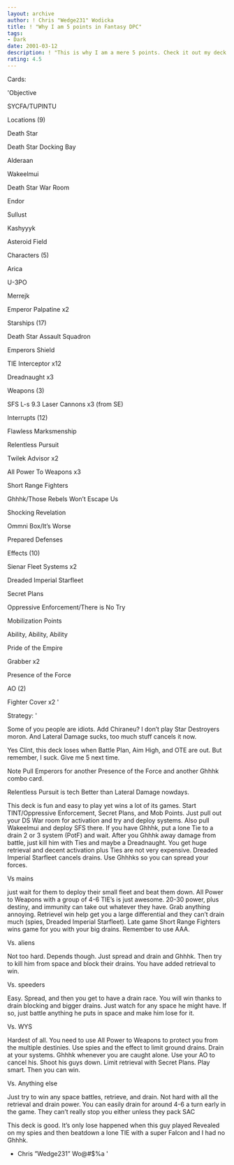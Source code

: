 ```yaml
---
layout: archive
author: ! Chris "Wedge231" Wodicka
title: ! "Why I am 5 points in Fantasy DPC"
tags:
- Dark
date: 2001-03-12
description: ! "This is why I am a mere 5 points. Check it out my deck."
rating: 4.5
---
```

Cards: 

'Objective

SYCFA/TUPINTU


Locations (9)

Death Star

Death Star Docking Bay

Alderaan

Wakeelmui

Death Star War Room

Endor

Sullust

Kashyyyk

Asteroid Field


Characters (5)

Arica

U-3PO

Merrejk

Emperor Palpatine x2


Starships (17)

Death Star Assault Squadron

Emperors Shield

TIE Interceptor x12

Dreadnaught x3


Weapons (3)

SFS L-s 9.3 Laser Cannons x3 (from SE)


Interrupts (12)

Flawless Marksmenship

Relentless Pursuit

Twilek Advisor x2

All Power To Weapons x3

Short Range Fighters

Ghhhk/Those Rebels Won’t Escape Us

Shocking Revelation

Ommni Box/It’s Worse

Prepared Defenses


Effects (10)

Sienar Fleet Systems x2

Dreaded Imperial Starfleet

Secret Plans

Oppressive Enforcement/There is No Try

Mobilization Points

Ability, Ability, Ability

Pride of the Empire

Grabber x2

Presence of the Force


AO (2)

Fighter Cover x2 '

Strategy: '

Some of you people are idiots. Add Chiraneu? I don’t play Star Destroyers moron. And Lateral Damage sucks, too much stuff cancels it now. 


Yes Clint, this deck loses when Battle Plan, Aim High, and OTE are out. But remember, I suck. Give me 5 next time.





Note Pull Emperors for another Presence of the Force and another Ghhhk combo card.


Relentless Pursuit is tech Better than Lateral Damage nowdays.


This deck is fun and easy to play yet wins a lot of its games. Start TINT/Oppressive Enforcement, Secret Plans, and Mob Points. Just pull out your DS War room for activation and try and deploy systems. Also pull Wakeelmui and deploy SFS there. If you have Ghhhk, put a lone Tie to a drain 2 or 3 system (PotF) and wait. After you Ghhhk away damage from battle, just kill him with Ties and maybe a Dreadnaught. You get huge retrieval and decent activation plus Ties are not very expensive. Dreaded Imperial Starfleet cancels drains. Use Ghhhks so you can spread your forces. 


Vs mains 

just wait for them to deploy their small fleet and beat them down. All Power to Weapons with a group of 4-6 TIE’s is just awesome. 20-30 power, plus destiny, and immunity can take out whatever they have. Grab anything annoying. Retrievel win help get you a large differential and they can’t drain much (spies, Dreaded Imperial Starfleet). Late game Short Range Fighters wins game for you with your big drains. Remember to use AAA.


Vs. aliens

Not too hard. Depends though. Just spread and drain and Ghhhk. Then try to kill him from space and block their drains. You have added retrieval to win.


Vs. speeders

Easy. Spread, and then you get to have a drain race. You will win thanks to drain blocking and bigger drains. Just watch for any space he might have. If so, just battle anything he puts in space and make him lose for it.


Vs. WYS

Hardest of all. You need to use All Power to Weapons to protect you from the multiple destinies. Use spies and the effect to limit ground drains. Drain at your systems. Ghhhk whenever you are caught alone. Use your AO to cancel his. Shoot his guys down. Limit retrieval with Secret Plans. Play smart. Then you can win.


Vs. Anything else

Just try to win any space battles, retrieve, and drain. Not hard with all the retrieval and drain power. You can easily drain for around 4-6 a turn early in the game. They can’t really stop you either unless they pack SAC


This deck is good. It’s only lose happened when this guy played Revealed on my spies and then beatdown a lone TIE with a super Falcon and I had no Ghhhk. 


- Chris ”Wedge231” Wo@#$%a    '